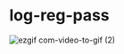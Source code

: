 # log-reg-pass
![ezgif com-video-to-gif (2)](https://github.com/ORKUNYUCE/log-reg-pass/assets/136272765/f8aa033b-758e-45f3-922b-ebed6a243499)
